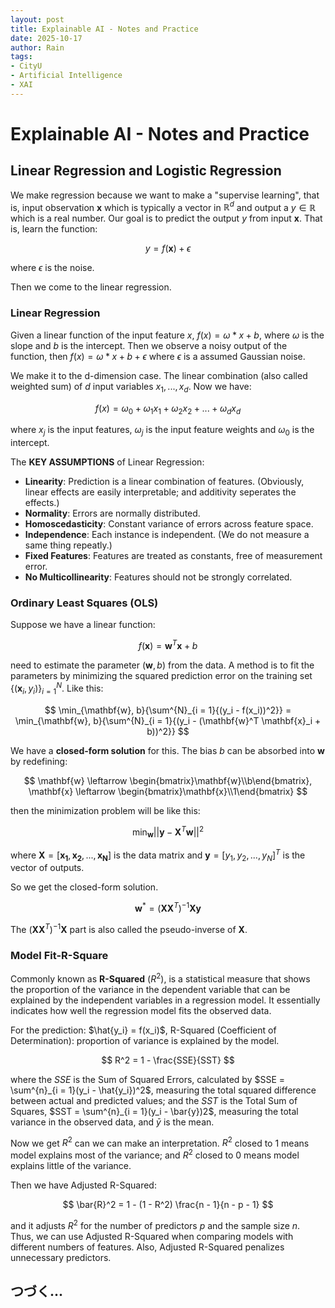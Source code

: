 ```yaml
---
layout: post
title: Explainable AI - Notes and Practice
date: 2025-10-17
author: Rain
tags:
- CityU
- Artificial Intelligence
- XAI
---
```


# Explainable AI - Notes and Practice

## Linear Regression and Logistic Regression

We make regression because we want to make a "supervise learning", that is, input observation $\mathbf{x}$ which is typically a vector in $\mathbb{R}^d$ and output a $y \in \mathbb{R}$ which is a real number. Our goal is to predict the output $y$ from input $\mathbf{x}$. That is, learn the function:

$$
y = f(\mathbf{x}) + \epsilon
$$

where $\epsilon$ is the noise.

Then we come to the linear regression.

### Linear Regression

Given a linear function of the input feature $x$, $f(x) = \omega * x + b$, where $\omega$ is the slope and $b$ is the intercept. Then we observe a noisy output of the function, then $f(x) = \omega * x + b + \epsilon$ where $\epsilon$ is a assumed Gaussian noise.

We make it to the d-dimension case. The linear combination (also called weighted sum) of $d$ input variables $x_1, ..., x_d$. Now we have:

$$
f(x) = \omega_0 + \omega_1 x_1 + \omega_2 x_2 + ... + \omega_d x_d
$$

where $x_j$ is the input features, $\omega_j$ is the input feature weights and $\omega_0$ is the intercept.

The **KEY ASSUMPTIONS** of Linear Regression:

- **Linearity**: Prediction is a linear combination of features. (Obviously, linear effects are easily interpretable; and additivity seperates the effects.)
- **Normality**: Errors are normally distributed.
- **Homoscedasticity**: Constant variance of errors across feature space.
- **Independence**: Each instance is independent. (We do not measure a same thing repeatly.)
- **Fixed Features**: Features are treated as constants, free of measurement error.
- **No Multicollinearity**: Features should not be strongly correlated.

### Ordinary Least Squares (OLS)

Suppose we have a linear function:

$$
f(\mathbf{x}) = \mathbf{w}^T \mathbf{x} + b
$$

need to estimate the parameter $(\mathbf{w}, b)$ from the data. A method is to fit the parameters by minimizing the squared prediction error on the training set ${\lbrace(\mathbf{x}_i, y_i)\rbrace}^N_{i=1}$. Like this:

$$
\min_{\mathbf{w}, b}{\sum^{N}_{i = 1}{(y_i - f(x_i))^2}} = \min_{\mathbf{w}, b}{\sum^{N}_{i = 1}{(y_i - (\mathbf{w}^T \mathbf{x}_i + b))^2}}
$$

We have a **closed-form solution** for this. The bias $b$ can be absorbed into $\mathbf{w}$ by redefining:

$$
\mathbf{w} \leftarrow \begin{bmatrix}\mathbf{w}\\b\end{bmatrix}, \mathbf{x} \leftarrow \begin{bmatrix}\mathbf{x}\\1\end{bmatrix}
$$

then the minimization problem will be like this:

$$
\min_{\mathbf{w}} ||\mathbf{y} - \mathbf{X}^T \mathbf{w}||^2
$$

where $\mathbf{X} = [\mathbf{x_1}, \mathbf{x_2}, ..., \mathbf{x_N}]$ is the data matrix and $\mathbf{y} = [y_1, y_2, ..., y_N]^T$ is the vector of outputs.

So we get the closed-form solution.

$$
\mathbf{w}^* = (\mathbf{X}\mathbf{X}^T)^{-1}\mathbf{X}\mathbf{y}
$$

The $(\mathbf{X}\mathbf{X}^T)^{-1}\mathbf{X}$ part is also called the pseudo-inverse of $\mathbf{X}$.

### Model Fit-R-Square

Commonly known as **R-Squared** ($R^2$), is a statistical measure that shows the proportion of the variance in the dependent variable that can be explained by the independent variables in a regression model. It essentially indicates how well the regression model fits the observed data.

For the prediction: $\hat{y_i} = f(x_i)$, R-Squared (Coefficient of Determination): proportion of variance is explained by the model.

$$
R^2 = 1 - \frac{SSE}{SST}
$$

where the $SSE$ is the Sum of Squared Errors, calculated by $SSE = \sum^{n}_{i = 1}(y_i - \hat{y_i})^2$, measuring the total squared difference between actual and predicted values; and the $SST$ is the Total Sum of Squares, $SST = \sum^{n}_{i = 1}(y_i - \bar{y})2$, measuring the total variance in the observed data, and $\bar{y}$ is the mean.

Now we get $R^2$ can we can make an interpretation. $R^2$ closed to 1 means model explains most of the variance; and $R^2$ closed to 0 means model explains little of the variance.

Then we have Adjusted R-Squared:

$$
\bar{R}^2 = 1 - (1 - R^2) \frac{n - 1}{n - p - 1}
$$

and it adjusts $R^2$ for the number of predictors $p$ and the sample size $n$. Thus, we can use Adjusted R-Squared when comparing models with different numbers of features. Also, Adjusted R-Squared penalizes unnecessary predictors.

## つづく...
